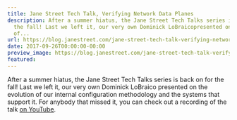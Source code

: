 ```yaml
---
title: Jane Street Tech Talk, Verifying Network Data Planes
description: After a summer hiatus, the Jane Street Tech Talks series is back onfor
  the fall! Last we left it, our very own Dominick LoBraicopresented on the evolution
  of...
url: https://blog.janestreet.com/jane-street-tech-talk-verifying-network-data-planes/
date: 2017-09-26T00:00:00-00:00
preview_image: https://blog.janestreet.com/jane-street-tech-talk-verifying-network-data-planes/tech-talk-nate-foster.png
featured:
---
```


<p>After a summer hiatus, the Jane Street Tech Talks series is back on
for the fall! Last we left it, our very own Dominick LoBraico
presented on the evolution of our internal configuration methodology
and the systems that support it. For anybody that missed it, you can
check out a recording of the talk <a href="https://www.youtube.com/watch?v=0pX7-AG52BU">on YouTube</a>.</p>
